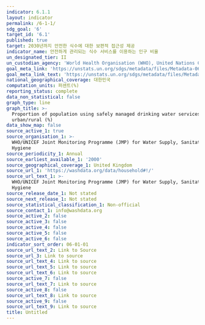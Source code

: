 ```yaml
---
indicator: 6.1.1
layout: indicator
permalink: /6-1-1/
sdg_goal: '6'
target_id: '6.1'
published: true
target: 2030년까지 안전한 식수에 대한 보편적 접근성 제공
indicator_name: 안전하게 관리되는 식수 서비스를 이용하는 인구 비율
un_designated_tier: II
un_custodian_agency: 'World Health Organisation (WHO), United Nations Children''s Fund (UNICEFF)'
goal_meta_link: 'https://unstats.un.org/sdgs/metadata/files/Metadata-06-01-01.pdf'
goal_meta_link_text: 'https://unstats.un.org/sdgs/metadata/files/Metadata-06-01-01.pdf'
national_geographical_coverage: 대한민국
computation_units: 퍼센트(%)
reporting_status: complete
data_non_statistical: false
graph_type: line
graph_title: >-
  Proportion of population using safely managed drinking water services, by
  urban/rural (%)
data_show_map: false
source_active_1: true
source_organisation_1: >-
  WHO/UNICEF Joint Monitoring Programme (JMP) for Water Supply, Sanitation and
  Hygiene
source_periodicity_1: Annual
source_earliest_available_1: '2000'
source_geographical_coverage_1: United Kingdom
source_url_1: 'https://washdata.org/data/household#!/'
source_url_text_1: >-
  WHO/UNICEF Joint Monitoring Programme (JMP) for Water Supply, Sanitation and
  Hygiene
source_release_date_1: Not stated
source_next_release_1: Not stated
source_statistical_classification_1: Non-official
source_contact_1: info@washdata.org
source_active_2: false
source_active_3: false
source_active_4: false
source_active_5: false
source_active_6: false
indicator_sort_order: 06-01-01
source_url_text_2: Link to Source
source_url_3: Link to source
source_url_text_4: Link to source
source_url_text_5: Link to source
source_url_text_6: Link to source
source_active_7: false
source_url_text_7: Link to source
source_active_8: false
source_url_text_8: Link to source
source_active_9: false
source_url_text_9: Link to source
title: Untitled
---
```

